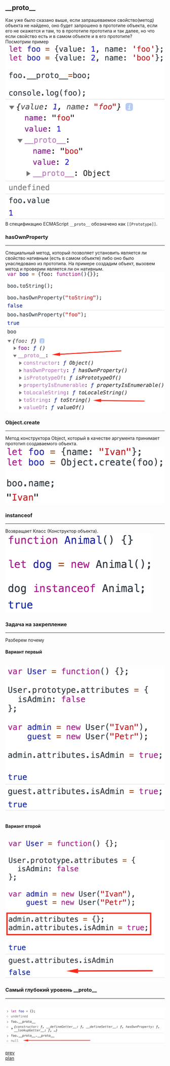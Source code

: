 <h2>__proto__</h2>

<div>
Как уже было сказано выше, если запрашеваемое свойство(метод) объекта не
найдено, оно будет запрошено в прототипе объекта, если его не окажется
и там, то в прототипе прототипа и так далее, но что если свойство есть и
в самом объекте и в его прототипе?

<br/>
Посмотрим пример

<br/>
<img src="./media/04-1.png">

</div>

<div>
В спецификацию ECMAScript <code>__proto__</code> обозначено как <code>[[Prototype]]</code>.
</div>

<h3>hasOwnProperty</h3>
<hr>
<div>
Специальный метод, который позволяет установить является ли свойство нативным
(есть в самом объекте) либо оно было унаследовано из прототипа.
На примере создадим объект, вызовем метод и проверим является ли он нативным.

<br/>
<img src="./media/04-2.png">
</div>

<h3>Object.create</h3>
<hr>
<div>
Метод конструктора Object, который в качестве аргумента принимает прототип
создаваемого объекта.

<br/>
<img src="./media/04-3.png">
</div>

<h3>instanceof</h3>
<hr>
<div>
Возвращает Класс (Конструктор объекта).

<br/>
<img src="./media/04-4.png">
</div>

<h3>Задача на закрепление</h3>
<hr>
<div>
Разберем почему

<h4>Вариант первый</h4>
<br/>
<img src="./media/04-5.png">

<br/>
<br/>

<h4>Вариант второй</h4>
<br/>
<img src="./media/04-6.png">
</div>

<h3>Самый глубокий уровень __proto__</h3>
<hr>
<div>
<br/>
<img src="./media/04-7.png">
</div>

<br/>
<a href="03.md">prev</a>
<br/>
<a href="00.md">plan</a>

